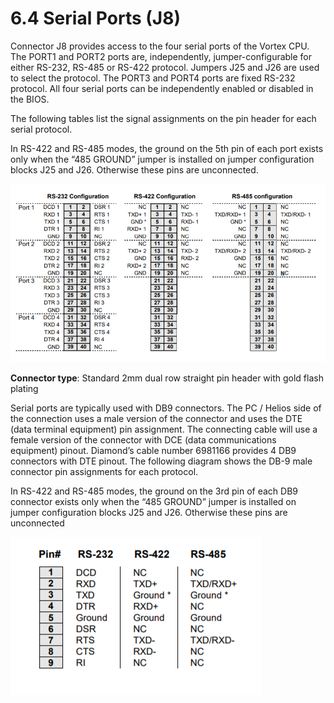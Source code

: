 # 6.4 Serial Ports \(J8\)

Connector J8 provides access to the four serial ports of the Vortex CPU. The PORT1 and PORT2 ports are, independently, jumper-configurable for either RS-232, RS-485 or RS-422 protocol. Jumpers J25 and J26 are used to select the protocol. The PORT3 and PORT4 ports are fixed RS-232 protocol. All four serial ports can be independently enabled or disabled in the BIOS. 

The following tables list the signal assignments on the pin header for each serial protocol. 

In RS-422 and RS-485 modes, the ground on the 5th pin of each port exists only when the “485 GROUND” jumper is installed on jumper configuration blocks J25 and J26. Otherwise these pins are unconnected.

![](../../../.gitbook/assets/s1.png)

**Connector type**: Standard 2mm dual row straight pin header with gold flash plating

Serial ports are typically used with DB9 connectors. The PC / Helios side of the connection uses a male version of the connector and uses the DTE \(data terminal equipment\) pin assignment. The connecting cable will use a female version of the connector with DCE \(data communications equipment\) pinout. Diamond’s cable number 6981166 provides 4 DB9 connectors with DTE pinout. The following diagram shows the DB-9 male connector pin assignments for each protocol.

 In RS-422 and RS-485 modes, the ground on the 3rd pin of each DB9 connector exists only when the “485 GROUND” jumper is installed on jumper configuration blocks J25 and J26. Otherwise these pins are unconnected

![](../../../.gitbook/assets/s2.png)

